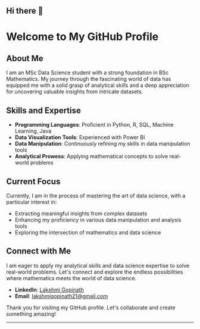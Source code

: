 ## Hi there 👋
# Welcome to My GitHub Profile

## About Me

I am an MSc Data Science student with a strong foundation in BSc Mathematics. My journey through the fascinating world of data has equipped me with a solid grasp of analytical skills and a deep appreciation for uncovering valuable insights from intricate datasets. 

## Skills and Expertise

- **Programming Languages**: Proficient in Python, R, SQL, Machine Learning, Java
- **Data Visualization Tools**: Experienced with Power BI
- **Data Manipulation**: Continuously refining my skills in data manipulation tools
- **Analytical Prowess**: Applying mathematical concepts to solve real-world problems

## Current Focus

Currently, I am in the process of mastering the art of data science, with a particular interest in:
- Extracting meaningful insights from complex datasets
- Enhancing my proficiency in various data manipulation and analysis tools
- Exploring the intersection of mathematics and data science

## Connect with Me

I am eager to apply my analytical skills and data science expertise to solve real-world problems. Let's connect and explore the endless possibilities where mathematics meets the world of data science.

- **LinkedIn**: [Lakshmi Gopinath](https://www.linkedin.com/in/lakshmi-gopinath-b82b73258/)
- **Email**: [lakshmigopinath21@gmail.com](mailto:lakshmigopinath21@gmail.com)

Thank you for visiting my GitHub profile. Let's collaborate and create something amazing!

---



